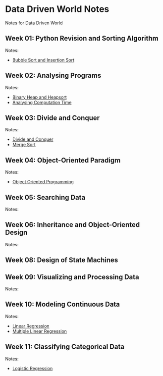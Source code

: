# Data Driven World Notes
Notes for Data Driven World

## Week 01: Python Revision and Sorting Algorithm

Notes:
- [Bubble Sort and Insertion Sort](./BubbleSort_InsertionSort.ipynb)

## Week 02: Analysing Programs

Notes:
- [Binary Heap and Heapsort](./BinaryHeap_Heapsort.ipynb)
- [Analysing Computation Time](./ComputationTime.ipynb)

## Week 03: Divide and Conquer
Notes:
- [Divide and Conquer](./Divide_Conquer.ipynb)
- [Merge Sort](./Merge_Sort.ipynb)

## Week 04: Object-Oriented Paradigm
Notes:
- [Object Oriented Programming](./Object_Oriented_Programming.ipynb)

## Week 05: Searching Data
Notes:

## Week 06: Inheritance and Object-Oriented Design
Notes:

## Week 08: Design of State Machines

## Week 09: Visualizing and Processing Data
Notes:

## Week 10: Modeling Continuous Data
Notes:
- [Linear Regression](./LinearRegression.ipynb)
- [Multiple Linear Regression](./Multiple_Linear_Regression.ipynb)

## Week 11: Classifying Categorical Data
Notes:
- [Logistic Regression](./Logistic_Regression.ipynb)





